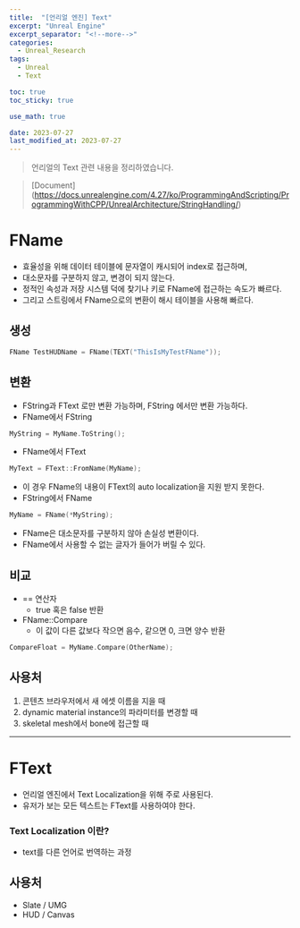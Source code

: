 ```yaml
---
title:  "[언리얼 엔진] Text"
excerpt: "Unreal Engine"
excerpt_separator: "<!--more-->"
categories:
  - Unreal_Research
tags:
  - Unreal
  - Text

toc: true
toc_sticky: true

use_math: true

date: 2023-07-27
last_modified_at: 2023-07-27
---
```


> 언리얼의 Text 관련 내용을 정리하였습니다.

> [Document] (https://docs.unrealengine.com/4.27/ko/ProgrammingAndScripting/ProgrammingWithCPP/UnrealArchitecture/StringHandling/)


# FName
- 효율성을 위해 데이터 테이블에 문자열이 캐시되어 index로 접근하며,
- 대소문자를 구분하지 않고, 변경이 되지 않는다.
- 정적인 속성과 저장 시스템 덕에 찾기나 키로 FName에 접근하는 속도가 빠르다.
- 그리고 스트링에서 FName으로의 변환이 해시 테이블을 사용해 빠르다.

## 생성

```cpp
FName TestHUDName = FName(TEXT("ThisIsMyTestFName"));
```

## 변환
- FString과 FText 로만 변환 가능하며, FString 에서만 변환 가능하다.
- FName에서 FString
```cpp
MyString = MyName.ToString();
```
- FName에서 FText
```cpp
MyText = FText::FromName(MyName);
```
- 이 경우 FName의 내용이 FText의 auto localization을 지원 받지 못한다.
- FString에서 FName
```cpp
MyName = FName(*MyString);
```

- FName은 대소문자를 구분하지 않아 손실성 변환이다.
- FName에서 사용할 수 없는 글자가 들어가 버릴 수 있다.

## 비교
- == 연산자
	- true 혹은 false 반환
- FName::Compare
	- 이 값이 다른 값보다 작으면 음수, 같으면 0, 크면 양수 반환
```cpp
CompareFloat = MyName.Compare(OtherName);
```

## 사용처
1. 콘텐츠 브라우저에서 새 에셋 이름을 지을 때
2. dynamic material instance의 파라미터를 변경할 때
3. skeletal mesh에서 bone에 접근할 때

---

# FText
- 언리얼 엔진에서 Text Localization을 위해 주로 사용된다.
- 유저가 보는 모든 텍스트는 FText를 사용하여야 한다.
### Text Localization 이란?
- text를 다른 언어로 번역하는 과정

## 사용처
- Slate / UMG
- HUD / Canvas
